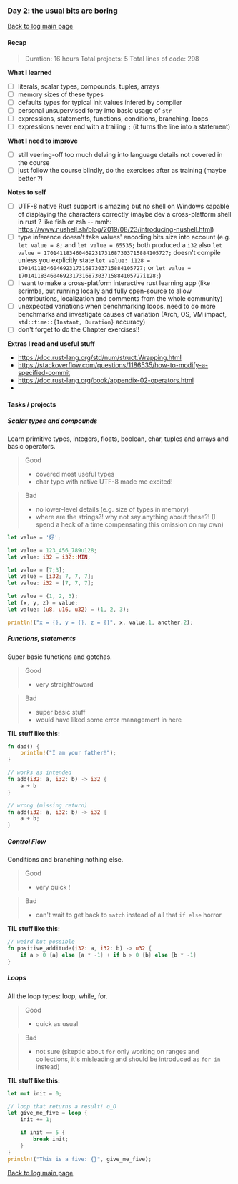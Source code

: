 ### Day 2: the usual bits are boring

[Back to log main page](../rustlang-learn.md)

#### Recap

> Duration: 16 hours
> Total projects: 5
> Total lines of code: 298

**What I learned**

- [ ] literals, scalar types, compounds, tuples, arrays
- [ ] memory sizes of these types
- [ ] defaults types for typical init values infered by compiler
- [ ] personal unsupervised foray into basic usage of ```str```
- [ ] expressions, statements, functions, conditions, branching, loops
- [ ] expressions never end with a trailing ```;``` (it turns the line into a statement)

**What I need to improve**

- [ ] still veering-off too much delving into language details not covered in the course
- [ ] just follow the course blindly, do the exercises after as training (maybe better ?)

**Notes to self**

- [ ] UTF-8 native Rust support is amazing but no shell on Windows capable of displaying the characters correctly (maybe dev a cross-platform shell in rust ? like fish or zsh -- mmh: https://www.nushell.sh/blog/2019/08/23/introducing-nushell.html)
- [ ] type inference doesn't take values' encoding bits size into account (e.g. ```let value = 8;``` and ```let value = 65535;``` both produced a ```i32``` also ```let value = 170141183460469231731687303715884105727;``` doesn't compile unless you explicitly state ```let value: i128 = 170141183460469231731687303715884105727;``` or ```let value = 170141183460469231731687303715884105727i128;```)
- [ ] I want to make a cross-platform interactive rust learning app (like scrimba, but running locally and fully open-source to allow contributions, localization and comments from the whole community)
- [ ] unexpected variations when benchmarking loops, need to do more benchmarks and investigate causes of variation (Arch, OS, VM impact, ```std::time::{Instant, Duration}``` accuracy)
- [ ] don't forget to do the Chapter exercises!!

**Extras I read and useful stuff**

- https://doc.rust-lang.org/std/num/struct.Wrapping.html
- https://stackoverflow.com/questions/1186535/how-to-modify-a-specified-commit
- https://doc.rust-lang.org/book/appendix-02-operators.html
- 

#### Tasks / projects

##### Scalar types and compounds

Learn primitive types, integers, floats, boolean, char, tuples and arrays and basic operators.

> Good
> - covered most useful types
> - char type with native UTF-8 made me excited!

> Bad
> - no lower-level details (e.g. size of types in memory)
> - where are the strings?! why not say anything about these?! (I spend a heck of a time compensating this omission on my own)

```rust
let value = '好';

let value = 123_456_789u128;
let value: i32 = i32::MIN;

let value = [7;3];
let value = [i32; 7, 7, 7];
let value: i32 = [7, 7, 7];

let value = (1, 2, 3);
let (x, y, z) = value;
let value: (u8, u16, u32) = (1, 2, 3);

println!("x = {}, y = {}, z = {}", x, value.1, another.2);
```

##### Functions, statements

Super basic functions and gotchas.

> Good
> - very straightfoward

> Bad
> - super basic stuff
> - would have liked some error management in here

**TIL stuff like this:**

```rust
fn dad() {
    println!("I am your father!");
}

// works as intended
fn add(i32: a, i32: b) -> i32 {
    a + b
}

// wrong (missing return)
fn add(i32: a, i32: b) -> i32 {
    a + b;
}
```

##### Control Flow

Conditions and branching nothing else.

> Good
> - very quick !

> Bad
> - can't wait to get back to ```match``` instead of all that ```if else``` horror

**TIL stuff like this:**

```rust
// weird but possible
fn positive_additude(i32: a, i32: b) -> u32 {
    if a > 0 {a} else {a * -1} + if b > 0 {b} else {b * -1}
}

```

##### Loops

All the loop types: loop, while, for.

> Good
> - quick as usual

> Bad
> - not sure (skeptic about ```for``` only working on ranges and collections, it's misleading and should be introduced as ```for in``` instead)

**TIL stuff like this:**

```rust
let mut init = 0;

// loop that returns a result! o_O
let give_me_five = loop {
    init += 1;

    if init == 5 {
        break init;
    }
}
println!("This is a five: {}", give_me_five);
```

[Back to log main page](../rustlang-learn.md)